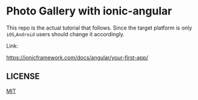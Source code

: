 # Photo Gallery with ionic-angular

This repo is the actual tutorial that follows. Since the target platform is only `iOS`,`Android` users should change it accordingly.

Link:

https://ionicframework.com/docs/angular/your-first-app/

## LICENSE

[MIT](https://github.com/k-kuwahara/photo-gallery/blob/master/LICENSE)
